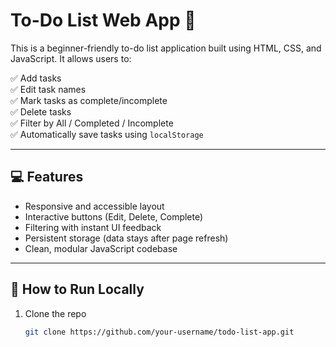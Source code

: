 # To-Do List Web App 📝

This is a beginner-friendly to-do list application built using HTML, CSS, and JavaScript. It allows users to:

✅ Add tasks  
✅ Edit task names  
✅ Mark tasks as complete/incomplete  
✅ Delete tasks  
✅ Filter by All / Completed / Incomplete  
✅ Automatically save tasks using `localStorage`

---

## 💻 Features

- Responsive and accessible layout
- Interactive buttons (Edit, Delete, Complete)
- Filtering with instant UI feedback
- Persistent storage (data stays after page refresh)
- Clean, modular JavaScript codebase

---

## 🚀 How to Run Locally

1. Clone the repo  
   ```bash
   git clone https://github.com/your-username/todo-list-app.git
